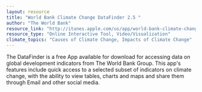 ```yaml
---
layout: resource
title: "World Bank Climate Change DataFinder 2.5 "
author: "The World Bank"
resource_link: "http://itunes.apple.com/us/app/world-bank-climate-change/id480079609?mt=8"
resource_type: "Online Interactive Tool, Video/Visualization"
climate_topics: "Causes of Climate Change, Impacts of Climate Change"
---
```


The DataFinder is a free App available for download for accessing data on global development indicators from The World Bank Group. This app's features include quick access to a selected subset of indicators on climate change, with the ability to view tables, charts and maps and share them through Email and other social media.
